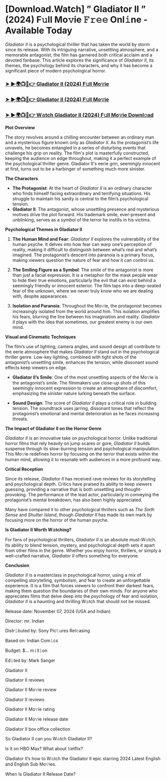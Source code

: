 # [Download.Watch] ” Gladiator II ” (2024) F𝚞ll Mo𝚟ie 𝙵𝚛𝚎𝚎 Onl𝚒ne - Available Today

*Gladiator II* is a psychological thriller that has taken the world by storm since its release. With its intriguing narrative, unsettling atmosphere, and a memorable antagonist, the film has garnered both critical acclaim and a devoted fanbase. This article explores the significance of *Gladiator II*, its themes, the psychology behind its characters, and why it has become a significant piece of modern psychological horror.

<h3><a href="https://t.co/i5uWtDl5qz">➤ ►🌍📺📱👉 Gladiator II (2024) F𝚞ll Mo𝚟ie</a></h3>

<h3><a href="https://t.co/i5uWtDl5qz">➤ ►🌍📺📱👉 Gladiator II (2024) F𝚞ll Mo𝚟ie</a></h3>

<h3><a href="https://t.co/i5uWtDl5qz">➤ ►🌍📺📱👉 W𝚊tch Gladiator II (2024) F𝚞ll Mo𝚟ie Downl𝚘ad</a></h3>

**Plot Overview**

The story revolves around a chilling encounter between an ordinary man and a mysterious figure known only as *Gladiator II*. As the protagonist’s life unravels, he becomes entangled in a series of disturbing events that challenge his grip on reality. The film's plot is masterfully constructed, keeping the audience on edge throughout, making it a perfect example of the psychological thriller genre. Gladiator II's eerie grin, seemingly innocent at first, turns out to be a harbinger of something much more sinister.

**The Characters**

- **The Protagonist**: At the heart of *Gladiator II* is an ordinary character who finds himself facing extraordinary and terrifying situations. His struggle to maintain his sanity is central to the film’s psychological tension.
- **Gladiator II**: The antagonist, whose unsettling presence and mysterious motives drive the plot forward. His trademark smile, ever-present and unblinking, serves as a symbol of the terror he instills in his victims.

**Psychological Themes in Gladiator II**

1. **The Human Mind and Fear**: *Gladiator II* explores the vulnerability of the human psyche. It delves into how fear can warp one’s perception of reality, making it difficult to distinguish between what’s real and what’s imagined. The protagonist’s descent into paranoia is a primary focus, making viewers question the nature of fear and how it can control us.

2. **The Smiling Figure as a Symbol**: The smile of the antagonist is more than just a facial expression. It is a metaphor for the mask people wear to hide their true emotions, particularly the evil that can exist behind a seemingly friendly or innocent exterior. The film taps into a deep-seated fear of the unknown, where we never truly know who we are dealing with, despite appearances.

3. **Isolation and Paranoia**: Throughout the Mo𝚟ie, the protagonist becomes increasingly isolated from the world around him. This isolation amplifies his fears, blurring the line between his imagination and reality. *Gladiator II* plays with the idea that sometimes, our greatest enemy is our own mind.

**Visual and Cinematic Techniques**

The film’s use of lighting, camera angles, and sound design all contribute to the eerie atmosphere that makes *Gladiator II* stand out in the psychological thriller genre. Low-key lighting, combined with tight shots of the antagonist’s unsettling smile, enhances the tension, while dissonant sound effects keep viewers on edge.

- **Gladiator II’s Smile**: One of the most unsettling aspects of the Mo𝚟ie is the antagonist’s smile. The filmmakers use close-up shots of this seemingly innocent expression to create an atmosphere of discomfort, emphasizing the sinister nature lurking beneath the surface.

- **Sound Design**: The score of *Gladiator II* plays a critical role in building tension. The soundtrack uses jarring, dissonant tones that reflect the protagonist’s emotional and mental deterioration as he faces increasing threats.

**The Impact of Gladiator II on the Horror Genre**

*Gladiator II* is an innovative take on psychological horror. Unlike traditional horror films that rely heavily on jump scares or gore, *Gladiator II* builds suspense through its slow-burning tension and psychological manipulation. This Mo𝚟ie redefines horror by focusing on the terror that exists within the human mind, allowing it to resonate with audiences in a more profound way.

**Critical Reception**

Since its release, *Gladiator II* has received rave reviews for its storytelling and psychological depth. Critics have praised its ability to keep viewers guessing, providing a narrative that is both unsettling and thought-provoking. The performance of the lead actor, particularly in conveying the protagonist’s mental breakdown, has also been highly appreciated. 

Many have compared it to other psychological thrillers such as *The Sixth Sense* and *Shutter Island*, though *Gladiator II* has made its own mark by focusing more on the horror of the human psyche.

**Is Gladiator II Worth W𝚊tching?**

For fans of psychological thrillers, *Gladiator II* is an absolute must-W𝚊tch. Its ability to blend tension, mystery, and psychological depth sets it apart from other films in the genre. Whether you enjoy horror, thrillers, or simply a well-crafted narrative, *Gladiator II* offers something for everyone. 

**Conclusion**

*Gladiator II* is a masterclass in psychological horror, using a mix of compelling storytelling, symbolism, and fear to create an unforgettable experience. It is a film that forces viewers to confront their darkest fears, making them question the boundaries of their own minds. For anyone who appreciates films that delve deep into the psychology of fear and isolation, *Gladiator II* is a haunting and thrilling W𝚊tch that should not be missed.

Release date: November 07, 2024 (USA and Indian)

Director: mr. Indian

Distr𝚒buted by: Sony Pic𝚝ures Rel𝚎asing

Based on: Indian Com𝚒cs

Budget: $... m𝚒ll𝚒on

Ed𝚒ted by: Mark Sanger

Gladiator II

Gladiator II reviews

Gladiator II Mo𝚟ie review

Gladiator II reviews

Gladiator II Mo𝚟ie rating

Gladiator II Mo𝚟ie release date

Gladiator II box office collection

So Gladiator II can you W𝚊tch Gladiator II?

Is it on HBO Max? What about 𝙽etflix?

Gladiator II’s how to W𝚊tch the Gladiator II epic starring 2024 Latest English and English Sub Mo𝚟ies.

When Is Gladiator II Release Date?

